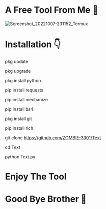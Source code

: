 # A Free Tool From Me 💓
![Screenshot_20221007-231152_Termux](https://user-images.githubusercontent.com/103543395/195104861-9ef2f242-3f9a-44cb-ae26-102ff2b955d2.jpg)

# Installation 👇

pkg update 

pkg upgrade 

pkg install python 

pip install requests 

pip install mechanize 

pip install bs4 

pkg install git 

pip install rich 

git clone https://github.com/ZOMBIE-3301/Text

cd Text

python Text.py

# Enjoy The Tool

# Good Bye Brother 💓


